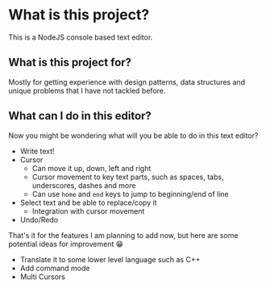 # What is this project?

This is a NodeJS console based text editor.

## What is this project for?

Mostly for getting experience with design patterns, data structures and unique problems that I have not tackled before.

## What can I do in this editor?

Now you might be wondering what will you be able to do in this text editor?

- Write text!
- Cursor
  - Can move it up, down, left and right
  - Cursor movement to key text parts, such as spaces, tabs, underscores, dashes and more
  - Can use `home` and `end` keys to jump to beginning/end of line
- Select text and be able to replace/copy it
  - Integration with cursor movement
- Undo/Redo

That's it for the features I am planning to add now, but here are some potential ideas for improvement 😁

- Translate it to some lower level language such as C++
- Add command mode
- Multi Cursors
